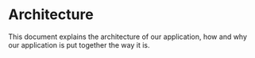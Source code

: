 # Architecture

This document explains the architecture of our application, how and why our application is put together the way it is.

